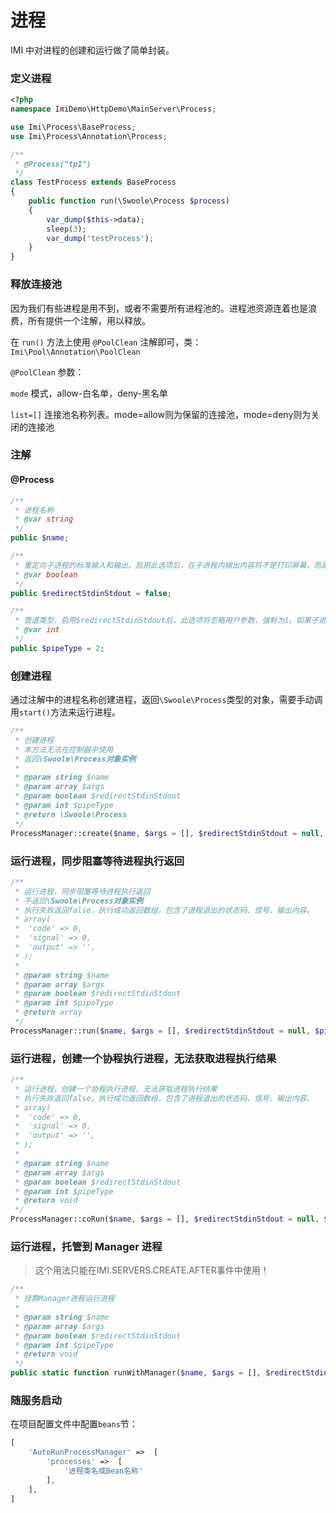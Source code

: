 # 进程

IMI 中对进程的创建和运行做了简单封装。

### 定义进程

```php
<?php
namespace ImiDemo\HttpDemo\MainServer\Process;

use Imi\Process\BaseProcess;
use Imi\Process\Annotation\Process;

/**
 * @Process("tp1")
 */
class TestProcess extends BaseProcess
{
    public function run(\Swoole\Process $process)
    {
        var_dump($this->data);
        sleep(3);
        var_dump('testProcess');
    }
}
```

### 释放连接池

因为我们有些进程是用不到，或者不需要所有进程池的。进程池资源连着也是浪费，所有提供一个注解，用以释放。

在 `run()` 方法上使用 `@PoolClean` 注解即可，类：`Imi\Pool\Annotation\PoolClean`

`@PoolClean` 参数：

`mode` 模式，allow-白名单，deny-黑名单

`list=[]` 连接池名称列表。mode=allow则为保留的连接池，mode=deny则为关闭的连接池

### 注解

#### @Process

```php
/**
 * 进程名称
 * @var string
 */
public $name;

/**
 * 重定向子进程的标准输入和输出。启用此选项后，在子进程内输出内容将不是打印屏幕，而是写入到主进程管道。读取键盘输入将变为从管道中读取数据。默认为阻塞读取。
 * @var boolean
 */
public $redirectStdinStdout = false;

/**
 * 管道类型，启用$redirectStdinStdout后，此选项将忽略用户参数，强制为1。如果子进程内没有进程间通信，可以设置为 0
 * @var int
 */
public $pipeType = 2;
```

### 创建进程

通过注解中的进程名称创建进程，返回`\Swoole\Process`类型的对象，需要手动调用`start()`方法来运行进程。

```php
/**
 * 创建进程
 * 本方法无法在控制器中使用
 * 返回\Swoole\Process对象实例
 * 
 * @param string $name
 * @param array $args
 * @param boolean $redirectStdinStdout
 * @param int $pipeType
 * @return \Swoole\Process
 */
ProcessManager::create($name, $args = [], $redirectStdinStdout = null, $pipeType = null): \Swoole\Process
```

### 运行进程，同步阻塞等待进程执行返回

```php
/**
 * 运行进程，同步阻塞等待进程执行返回
 * 不返回\Swoole\Process对象实例
 * 执行失败返回false，执行成功返回数组，包含了进程退出的状态码、信号、输出内容。
 * array(
 * 	'code' => 0,
 * 	'signal' => 0,
 * 	'output' => '',
 * );
 *
 * @param string $name
 * @param array $args
 * @param boolean $redirectStdinStdout
 * @param int $pipeType
 * @return array
 */
ProcessManager::run($name, $args = [], $redirectStdinStdout = null, $pipeType = null)
```

### 运行进程，创建一个协程执行进程，无法获取进程执行结果

```php
/**
 * 运行进程，创建一个协程执行进程，无法获取进程执行结果
 * 执行失败返回false，执行成功返回数组，包含了进程退出的状态码、信号、输出内容。
 * array(
 * 	'code' => 0,
 * 	'signal' => 0,
 * 	'output' => '',
 * );
 *
 * @param string $name
 * @param array $args
 * @param boolean $redirectStdinStdout
 * @param int $pipeType
 * @return void
 */
ProcessManager::coRun($name, $args = [], $redirectStdinStdout = null, $pipeType = null)
```

### 运行进程，托管到 Manager 进程

> 这个用法只能在IMI.SERVERS.CREATE.AFTER事件中使用！

```php
/**
 * 挂靠Manager进程运行进程
 *
 * @param string $name
 * @param array $args
 * @param boolean $redirectStdinStdout
 * @param int $pipeType
 * @return void
 */
public static function runWithManager($name, $args = [], $redirectStdinStdout = null, $pipeType = null)
```

### 随服务启动

在项目配置文件中配置`beans`节：

```php
[
    'AutoRunProcessManager' =>  [
        'processes' =>  [
            '进程类名或Bean名称'
        ],
    ],
]
```
